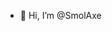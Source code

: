 - 👋 Hi, I’m @SmolAxe
<!---
SmolAxe/SmolAxe is a ✨ special ✨ repository because its `README.md` (this file) appears on your GitHub profile.
You can click the Preview link to take a look at your changes.
--->
